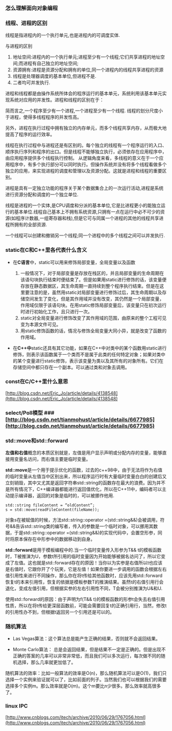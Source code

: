 ### 怎么理解面向对象编程 ###

### 线程、进程的区别 ###

线程是指进程内的一个执行单元,也是进程内的可调度实体.

与进程的区别

1. 地址空间:进程内的一个执行单元;进程至少有一个线程;它们共享进程的地址空间;而进程有自己独立的地址空间;
2. 资源拥有:进程是资源分配和拥有的单位,同一个进程内的线程共享进程的资源
1. 线程是处理器调度的基本单位,但进程不是.
1. 二者均可并发执行.

进程和线程都是由操作系统所体会的程序运行的基本单元，系统利用该基本单元实现系统对应用的并发性。进程和线程的区别在于：

简而言之,一个程序至少有一个进程,一个进程至少有一个线程. 线程的划分尺度小于进程，使得多线程程序的并发性高。 

另外，进程在执行过程中拥有独立的内存单元，而多个线程共享内存，从而极大地提高了程序的运行效率。 

线程在执行过程中与进程还是有区别的。每个独立的线程有一个程序运行的入口、顺序执行序列和程序的出口。但是线程不能够独立执行，必须依存在应用程序中，由应用程序提供多个线程执行控制。 
从逻辑角度来看，多线程的意义在于一个应用程序中，有多个执行部分可以同时执行。但操作系统并没有将多个线程看做多个独立的应用，来实现进程的调度和管理以及资源分配。这就是进程和线程的重要区别。

进程是具有一定独立功能的程序关于某个数据集合上的一次运行活动,进程是系统进行资源分配和调度的一个独立单位. 

线程是进程的一个实体,是CPU调度和分派的基本单位,它是比进程更小的能独立运行的基本单位.线程自己基本上不拥有系统资源,只拥有一点在运行中必不可少的资源(如程序计数器,一组寄存器和栈),但是它可与同属一个进程的其他的线程共享进程所拥有的全部资源. 

一个线程可以创建和撤销另一个线程;同一个进程中的多个线程之间可以并发执行.
### static在C和C++里各代表什么含义 ###

- 在**C语言**中，static可以用来修饰局部变量，全局变量以及函数
	1. 一般情况下，对于局部变量是存放在栈区的，并且局部变量的生命周期在该语句块执行结束时便结束了。但是如果用static进行修饰的话，该变量便存放在静态数据区，其生命周期一直持续到整个程序执行结束。但是在这里要注意的是，虽然用static对局部变量进行修饰过后，其生命周期以及存储空间发生了变化，但是其作用域并没有改变，其仍然是一个局部变量，作用域仅限于该语句块。在用static修饰局部变量后，该变量只在初次运行时进行初始化工作，且只进行一次。
	2. static对全局变量进行修饰改变了其作用域的范围，由原来的整个工程可见变为本源文件可见。
	3. 用static修饰函数的话，情况与修饰全局变量大同小异，就是改变了函数的作用域。

- 在**C++中**static还具有其它功能，如果在C++中对类中的某个函数用static进行修饰，则表示该函数属于一个类而不是属于此类的任何特定对象；如果对类中的某个变量进行static修饰，表示该变量为类以及其所有的对象所有。它们在存储空间中都只存在一个副本。可以通过类和对象去调用。

### const在C/C++里什么意思 ###
[http://blog.csdn.net/Eric_Jo/article/details/4138548](http://blog.csdn.net/Eric_Jo/article/details/4138548)

### select/Poll模型 ### [http://blog.csdn.net/tianmohust/article/details/6677985](http://blog.csdn.net/tianmohust/article/details/6677985)

### std::move和std::forward ###

**左值和右值**概念的本质区别就是，左值是用户显示声明或分配内存的变量，能够直接用变量名访问，而右值主要是临时变量。

**std::move**是一个用于提示优化的函数，过去的c++98中，由于无法将作为右值的临时变量从左值当中区别出来，所以程序运行时有大量临时变量白白的创建后又立刻销毁，其中又尤其是返回字符串std::string的函数存在最大的浪费。因为并不是所有情况下，C++编译器都能进行返回值优化，所以在C++11中，编码者可以主动提示编译器，返回的对象是临时的，可以被挪作他用. 

	std::string fileContent = “oldContent”;
	s = std::move(readFileContent(fileName));
	
对象s在被赋值的时候，方法std::string::operator =(std::string&&)会被调用，符号&&告诉std::string类的编写者，传入的参数是一个临时对象，可以挪用其数据，于是std::string::operator =(std::string&&)的实现代码中，会置空形参，同时将原本保存在中形参中的数据移动到自身。

**std::forward**是用于模板编程中的.当一个临时变量传入形参为T&& t的模板函数时，T被推演为U，参数t所引用的临时变量因为开始能够被据名访问了，所以它变成了左值。这也就是std::forward存在的原因！当你以为实参是右值所以t也应该是右值时，它跟你开了个玩笑，它是左值！如果你要进一步调用的函数会根据左右值引用性来进行不同操作，那么你在将t传给其他函数时，应该先用std::forward恢复t的本来引用性，恢复的依据是模板参数T的推演结果。虽然t的右值引用行会退化，变成左值引用，但根据实参的左右引用性不同，T会被分别推演为U&和U.

使用std::forward的原因：由于声明为f(T&& t)的模板函数的形参t会失去右值引用性质，所以在将t传给更深层函数前，可能会需要回复t的正确引用行，当然，修改t的引用性办不到，但根据t返回另一个引用还是可以的。

### 随机算法 ###

- Las Vegas算法：这个算法总是能产生正确的结果，否则就不会返回结果。

- Monte Carlo算法：
总是会返回结果，但是结果不一定是正确的。但是出现不正确的答案的几率可以非常非常低，而且我们可以多次运行，每次做不同的随机选择，那么几率就更加低了。


随机算法的效率：比如一般算法的效率是O(n)，那么随机算法可以是O(1)，我们只选择一个实例来验证就可以了，比如前面的列子。当然我们也可以根据我们的需要选择多个实例m。那么效率就是O(m)。这个m要比n少很多。那么效率就高很多了。

### linux IPC ###

[http://www.cnblogs.com/itech/archive/2010/06/29/1767056.html](http://www.cnblogs.com/itech/archive/2010/06/29/1767056.html)